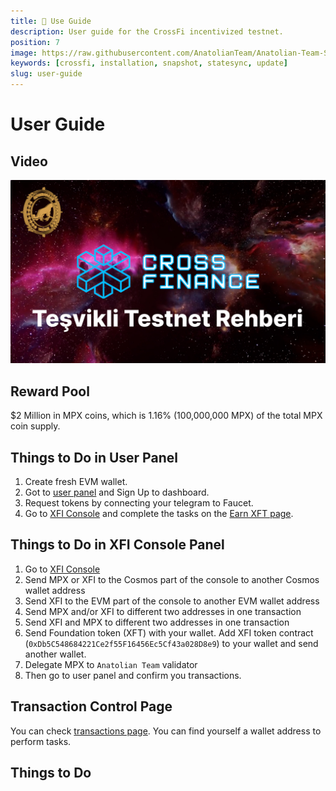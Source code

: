 ```yaml
---
title: 👤 Use Guide
description: User guide for the CrossFi incentivized testnet.
position: 7
image: https://raw.githubusercontent.com/AnatolianTeam/Anatolian-Team-Services/main/docs/Testnet/Cosmos-Ecosystem/crossfi/img/CrossFi-Service-Cover.jpg
keywords: [crossfi, installation, snapshot, statesync, update]
slug: user-guide
---
```


# User Guide 

## Video

[![Watch the video](./img/CrossFinanceVideoGuide.jpg)](https://youtu.be/nTQUwghvy5Q)

## Reward Pool

$2 Million in MPX coins, which is 1.16% (100,000,000 MPX) of the total MPX coin supply.

## Things to Do in User Panel


1. Create fresh EVM wallet.
2. Got to [user panel](https://testpad.xfi.foundation/) and Sign Up to dashboard. 
3. Request tokens by connecting your telegram to Faucet.
4. Go to [XFI Console](https://test.xficonsole.com/) and complete the tasks on the [Earn XFT page](https://testpad.xfi.foundation/earn-xft).

## Things to Do in XFI Console Panel

1. Go to [XFI Console](https://test.xficonsole.com/)
2. Send MPX or XFI to the Cosmos part of the console to another Cosmos wallet address
3. Send XFI to the EVM part of the console to another EVM wallet address
4. Send MPX and/or XFI to different two addresses in one transaction
5. Send XFI and MPX to different two addresses in one transaction
6. Send Foundation token (XFT) with your wallet. Add XFI token contract (`0xDb5C548684221Ce2f55F16456Ec5Cf43a028D8e9`) to your wallet and send another wallet.
7. Delegate MPX to `Anatolian Team` validator
8. Then go to user panel and confirm you transactions.

## Transaction Control Page

You can check [transactions page](https://test.xfiscan.com/txs). You can find yourself a wallet address to perform tasks.


## Things to Do
